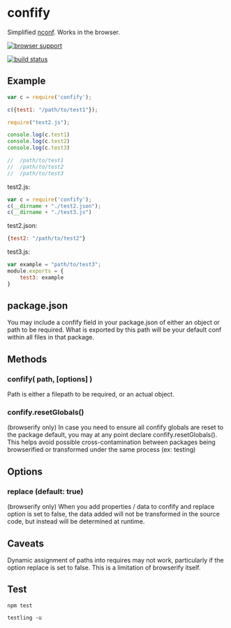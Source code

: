 # confify

Simplified [nconf](https://github.com/flatiron/nconf). Works in the browser.

[![browser support](http://ci.testling.com/cellvia/node-confify.png)](http://ci.testling.com/cellvia/node-confify)

[![build status](https://secure.travis-ci.org/cellvia/node-confify.png)](http://travis-ci.org/cellvia/node-confify)


## Example

```javascript
var c = require('confify');

c({test1: "/path/to/test1"});

require("test2.js");

console.log(c.test1)
console.log(c.test2)
console.log(c.test3)

//  /path/to/test1
//  /path/to/test2
//  /path/to/test3
```

test2.js:
```javascript
var c = require('confify');
c(__dirname + "./test2.json");
c(__dirname + "./test3.js")
```

test2.json:
```javascript
{test2: "/path/to/test2"}
```

test3.js:
```javascript
var example = "path/to/test3";
module.exports = {
	test3: example	
}
```

## package.json

You may include a confify field in your package.json of either an object or path to be required.  What is exported by this path will be your default conf within all files in that package.

## Methods

### confify( path, [options] )
Path is either a filepath to be required, or an actual object.

### confify.resetGlobals()
(browserify only) In case you need to ensure all confify globals are reset to the package default, you may at any point declare confify.resetGlobals().  This helps avoid possible cross-contamination between packages being browserified or transformed under the same process (ex: testing)

## Options

### replace (default: true)
(browserify only) When you add properties / data to confify and replace option is set to false, the data added will not be transformed in the source code, but instead will be determined at runtime.

## Caveats
Dynamic assignment of paths into requires may not work, particularly if the option replace is set to false.  This is a limitation of browserify itself.

## Test

`npm test`

`testling -u`

